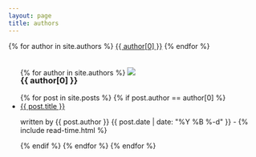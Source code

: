 ```yaml
---
layout: page
title: authors
---
```


<div class="tags-frame">
  {% for author in site.authors %}
      <a href="#{{ author[0] | slugify }}" class="tag-clouds">{{ author[0] }}</a>
  {% endfor %}
</div>

<ul class="posts">
  {% for author in site.authors %}
    <img class="author-thumb" style="margin-top:20px;" src="{{ site.github.url }}/assets/img/{{ author[0] }}.jpg">
    <h3 class="class-name" style="margin-top:-3px;" id="{{ author[0] | slugify }}">{{ author[0] }}</h3>
    {% for post in site.posts %}
        {% if post.author == author[0] %}
            <li itemscope>
              <a class="title-name-in-list" href="{{ site.github.url }}{{ post.url }}">{{ post.title }}</a>
              <p class="post-date"><span>written by {{ post.author }}
              <i class="fa fa-calendar" aria-hidden="true"></i> {{ post.date | date: "%Y %B %-d" }} - <i class="fa fa-clock-o" aria-hidden="true"></i> {% include read-time.html %}</span></p>
            </li>
        {% endif %}
    {% endfor %}
  {% endfor %}
</ul>
